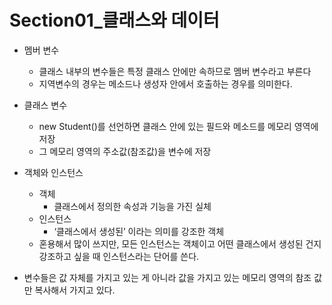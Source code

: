 # Section01\_클래스와 데이터

- 멤버 변수
  - 클래스 내부의 변수들은 특정 클래스 안에만 속하므로 멤버 변수라고 부른다
  - 지역변수의 경우는 메소드나 생성자 안에서 호출하는 경우를 의미한다.
- 클래스 변수

  - new Student()를 선언하면 클래스 안에 있는 필드와 메소드를 메모리 영역에 저장
  - 그 메모리 영역의 주소값(참조값)을 변수에 저장

- 객체와 인스턴스
  - 객체
    - 클래스에서 정의한 속성과 기능을 가진 실체
  - 인스턴스
    - ‘클래스에서 생성된’ 이라는 의미를 강조한 객체
  - 혼용해서 많이 쓰지만, 모든 인스턴스는 객체이고 어떤 클래스에서 생성된 건지 강조하고 싶을 때 인스턴스라는 단어를 쓴다.
- 변수들은 값 자체를 가지고 있는 게 아니라 값을 가지고 있는 메모리 영역의 참조 값만 복사해서 가지고 있다.
